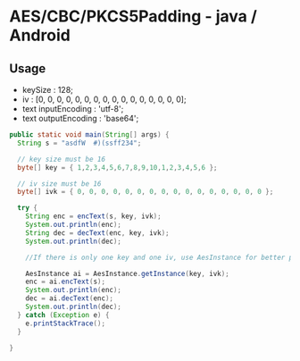 # AES/CBC/PKCS5Padding - java / Android


## Usage
* keySize : 128;
* iv : [0, 0, 0, 0, 0, 0, 0, 0, 0, 0, 0, 0, 0, 0, 0, 0];
* text inputEncoding : 'utf-8';
* text outputEncoding : 'base64';

```java
public static void main(String[] args) {
  String s = "asdfW  #)(ssff234";

  // key size must be 16
  byte[] key = { 1,2,3,4,5,6,7,8,9,10,1,2,3,4,5,6 };

  // iv size must be 16
  byte[] ivk = { 0, 0, 0, 0, 0, 0, 0, 0, 0, 0, 0, 0, 0, 0, 0, 0 };

  try {
    String enc = encText(s, key, ivk);
    System.out.println(enc);
    String dec = decText(enc, key, ivk);
    System.out.println(dec);

    //If there is only one key and one iv, use AesInstance for better performance

    AesInstance ai = AesInstance.getInstance(key, ivk);
    enc = ai.encText(s);
    System.out.println(enc);
    dec = ai.decText(enc);
    System.out.println(dec);
  } catch (Exception e) {
    e.printStackTrace();
  }

}
```
